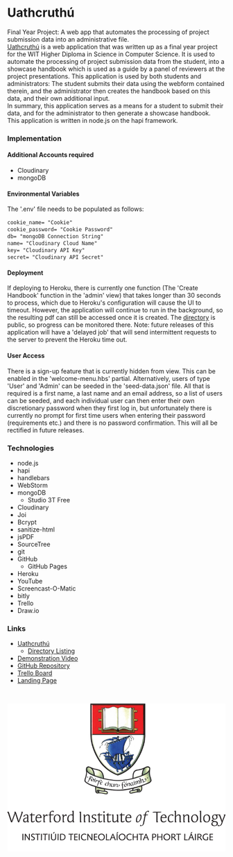 # Uathcruthú
Final Year Project: A web app that automates the processing of project submission data into an administrative file.
<br>[Uathcruthú](https://uathcruthu.herokuapp.com/) is a web application that was written up as a final year project for
the WIT Higher Diploma in Science in Computer Science. It is used to automate the processing of project submission data
from the student, into a showcase handbook which is used as a guide by a panel of reviewers at the project presentations.
This application is used by both students and administrators: The student submits their data using the webform contained
therein, and the administrator then creates the handbook based on this data, and their own additional input.
<br>In summary, this application serves as a means for a student to submit their data, and for the administrator to then generate a showcase handbook.
<br>This application is written in node.js on the hapi framework.

### Implementation
#### Additional Accounts required
* Cloudinary
* mongoDB


#### Environmental Variables
The '.env' file needs to be populated as follows:
```
cookie_name= "Cookie"  
cookie_password= "Cookie Password"  
db= "mongoDB Connection String"  
name= "Cloudinary Cloud Name"  
key= "Cloudinary API Key"  
secret= "Cloudinary API Secret"
```


#### Deployment
If deploying to Heroku, there is currently one function (The 'Create Handbook' function in the 'admin' view) that takes longer than 30 seconds to process, which due to Heroku's configuration will cause the UI to timeout. However, the application will continue to run in the background, so the resulting pdf can still be accessed once it is created. The [directory](https://uathcruthu.herokuapp.com/handbooks/) is public, so progress can be monitored there. Note: future releases of this application will have a 'delayed job' that will send intermittent requests to the server to prevent the Heroku time out.


#### User Access
There is a sign-up feature that is currently hidden from view. This can be enabled in the 'welcome-menu.hbs' partial. Alternatively, users of type 'User' and 'Admin' can be seeded in the 'seed-data.json' file. All that is required is a first name, a last name and an email address, so a list of users can be seeded, and each individual user can then enter their own discretionary password when they first log in, but unfortunately there is currently no prompt for first time users when entering their password (requirements etc.) and there is no password confirmation. This will all be rectified in future releases.



### Technologies
* node.js
* hapi
* handlebars
* WebStorm
* mongoDB
  * Studio 3T Free
* Cloudinary
* Joi
* Bcrypt
* sanitize-html
* jsPDF
* SourceTree
* git
* GitHub
  * GitHub Pages
* Heroku
* YouTube
* Screencast-O-Matic
* bitly
* Trello
* Draw.io
    



### Links
* [Uathcruthú](https://uathcruthu.herokuapp.com/)
    * [Directory Listing](https://uathcruthu.herokuapp.com/handbooks/)
* [Demonstration Video](https://youtu.be/Nly0TXLTJAA)
* [GitHub Repository](https://github.com/cathalohinse/Uathcruthu)
* [Trello Board](https://trello.com/b/3GvQzJVK/uathcruth%C3%BA)
* [Landing Page](https://cathalohinse.github.io/Uathcruthu/)

<br>

![WIT Crest](./public/images/ITPL.png)
